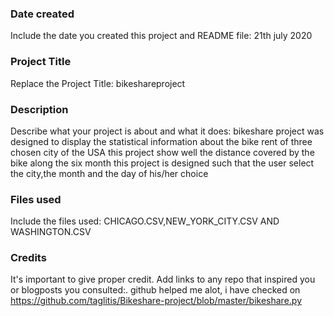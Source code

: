 ### Date created
Include the date you created this project and README file:
21th july 2020

### Project Title
Replace the Project Title:
bikeshareproject

### Description
Describe what your project is about and what it does:
bikeshare project was designed to display the statistical information about the bike rent of three chosen city of the USA
this project show well the distance covered by the bike along the six month
this project is designed such that the user select the city,the month and the day of his/her choice 
### Files used
Include the files used:
CHICAGO.CSV,NEW_YORK_CITY.CSV AND WASHINGTON.CSV

### Credits
It's important to give proper credit. Add links to any repo that inspired you or blogposts you consulted:.
github helped me alot, i have checked on https://github.com/taglitis/Bikeshare-project/blob/master/bikeshare.py 
